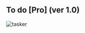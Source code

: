## To do [Pro] (ver 1.0)
![tasker](https://user-images.githubusercontent.com/41709736/77492105-63143680-6e8b-11ea-9675-9dad343365e7.png)

